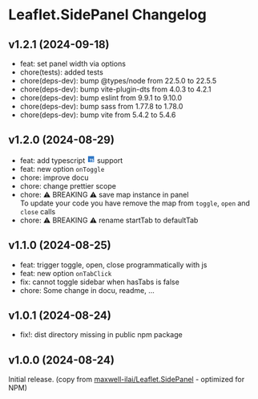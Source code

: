 # Leaflet.SidePanel Changelog

## v1.2.1 (2024-09-18)

- feat: set panel width via options
- chore(tests): added tests
- chore(deps-dev): bump @types/node from 22.5.0 to 22.5.5
- chore(deps-dev): bump vite-plugin-dts from 4.0.3 to 4.2.1
- chore(deps-dev): bump eslint from 9.9.1 to 9.10.0
- chore(deps-dev): bump sass from 1.77.8 to 1.78.0
- chore(deps-dev): bump vite from 5.4.2 to 5.4.6

## v1.2.0 (2024-08-29)

- feat: add typescript <img src="./examples/assets/language-typescript.svg" height="16px" /> support
- feat: new option `onToggle`
- chore: improve docu
- chore: change prettier scope
- chore: ⚠️ BREAKING ⚠️ save map instance in panel<br>
  To update your code you have remove the map from `toggle`, `open` and `close` calls
- chore: ⚠️ BREAKING ⚠️ rename startTab to defaultTab

## v1.1.0 (2024-08-25)

- feat: trigger toggle, open, close programmatically with js
- feat: new option `onTabClick`
- fix: cannot toggle sidebar when hasTabs is false
- chore: Some change in docu, readme, ...

## v1.0.1 (2024-08-24)

- fix!: dist directory missing in public npm package

## v1.0.0 (2024-08-24)

Initial release.
(copy from [maxwell-ilai/Leaflet.SidePanel](https://github.com/maxwell-ilai/Leaflet.SidePanel 'Leaflet.SidePanel by maxwell-ilai') - optimized for NPM)
